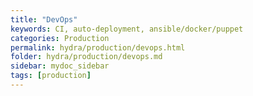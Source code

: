 ```yaml
---
title: "DevOps"
keywords: CI, auto-deployment, ansible/docker/puppet
categories: Production
permalink: hydra/production/devops.html
folder: hydra/production/devops.md
sidebar: mydoc_sidebar
tags: [production]
---
```

